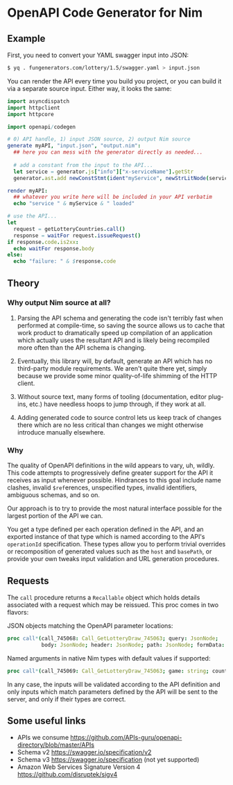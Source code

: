 # OpenAPI Code Generator for Nim

## Example

First, you need to convert your YAML swagger input into JSON:

```bash
$ yq . fungenerators.com/lottery/1.5/swagger.yaml > input.json
```

You can render the API every time you build you project, or you can build it via a separate source input.  Either way, it looks the same:

```nim
import asyncdispatch
import httpclient
import httpcore

import openapi/codegen

# 0) API handle, 1) input JSON source, 2) output Nim source
generate myAPI, "input.json", "output.nim":
  ## here you can mess with the generator directly as needed...
  
  # add a constant from the input to the API...
  let service = generator.js["info"]["x-serviceName"].getStr
  generator.ast.add newConstStmt(ident"myService", newStrLitNode(service))

render myAPI:
  ## whatever you write here will be included in your API verbatim
  echo "service " & myService & " loaded"

# use the API...
let
  request = getLotteryCountries.call()
  response = waitFor request.issueRequest()
if response.code.is2xx:
  echo waitFor response.body
else:
  echo "failure: " & $response.code
```

## Theory

### Why output Nim source at all?

1. Parsing the API schema and generating the code isn't terribly fast when performed at compile-time, so saving the source allows us to cache that work product to dramatically speed up compilation of an application which actually uses the resultant API and is likely being recompiled more often than the API schema is changing.

1. Eventually, this library will, by default, generate an API which has no third-party module requirements.  We aren't quite there yet, simply because we provide some minor quality-of-life shimming of the HTTP client.

1. Without source text, many forms of tooling (documentation, editor plug-ins, etc.) have needless hoops to jump through, if they work at all.

1. Adding generated code to source control lets us keep track of changes there which are no less critical than changes we might otherwise introduce manually elsewhere.

### Why 

The quality of OpenAPI definitions in the wild appears to vary, uh, wildly.  This code attempts to progressively define greater support for the API it receives as input whenever possible.  Hindrances to this goal include name clashes, invalid `$ref`erences, unspecified types, invalid identifiers, ambiguous schemas, and so on.

Our approach is to try to provide the most natural interface possible for the largest portion of the API we can.

You get a type defined per each operation defined in the API, and an exported instance of that type which is named according to the API's `operationId` specification.  These types allow you to perform trivial overrides or recomposition of generated values such as the `host` and `basePath`, or provide your own tweaks input validation and URL generation procedures.

## Requests
The `call` procedure returns a `Recallable` object which holds details associated with a request which may be reissued.  This proc comes in two flavors:

JSON objects matching the OpenAPI parameter locations:
```nim
proc call*(call_745068: Call_GetLotteryDraw_745063; query: JsonNode;
           body: JsonNode; header: JsonNode; path: JsonNode; formData: JsonNode): Recallable
```
Named arguments in native Nim types with default values if supported:
```nim
proc call*(call_745069: Call_GetLotteryDraw_745063; game: string; count: int = 0): Recallable
```
In any case, the inputs will be validated according to the API definition and only inputs which match parameters defined by the API will be sent to the server, and only if their types are correct.

## Some useful links
- APIs we consume https://github.com/APIs-guru/openapi-directory/blob/master/APIs
- Schema v2 https://swagger.io/specification/v2
- Schema v3 https://swagger.io/specification (not yet supported)
- Amazon Web Services Signature Version 4 https://github.com/disruptek/sigv4
